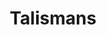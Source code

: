 ---
title: Talismans
layout: default
has_children: true
parent: Tome of the Tarnished
nav_order: 2
---